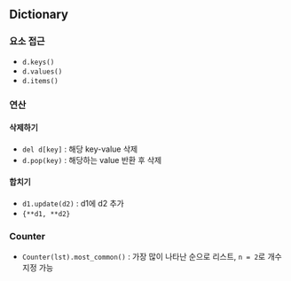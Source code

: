 ## Dictionary

### 요소 접근 

- `d.keys()`
- `d.values()`
- `d.items()` 

### 연산

#### 삭제하기

- `del d[key]` : 해당 key-value 삭제 
- `d.pop(key)` : 해당하는 value 반환 후 삭제

#### 합치기

- `d1.update(d2)` : d1에 d2 추가
- `{**d1, **d2}`

### Counter

- `Counter(lst).most_common()` : 가장 많이 나타난 순으로 리스트, `n = 2`로 개수 지정 가능
